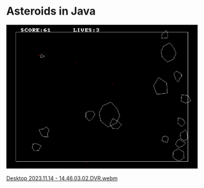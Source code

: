 # Asteroids in Java

![](asteroids.png)

[Desktop 2023.11.14 - 14.46.03.02.DVR.webm](https://github.com/michalw00/simple-asteroids/assets/150129586/c7183734-43ac-4d7a-9aeb-65419aeed023)
